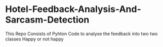 # Hotel-Feedback-Analysis-And-Sarcasm-Detection
This Repo Consists of Pyhton Code to analyse the feedback into two two classes Happy or not happy
